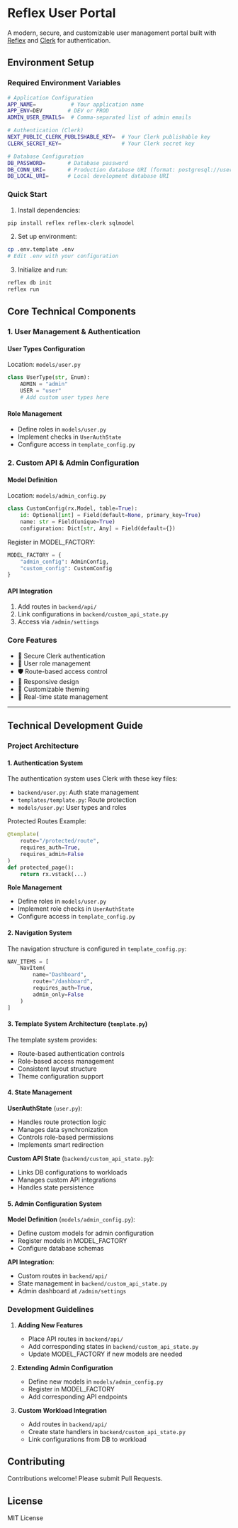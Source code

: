 # Reflex User Portal

A modern, secure, and customizable user management portal built with [Reflex](https://reflex.dev) and [Clerk](https://clerk.com) for authentication.

## Environment Setup

### Required Environment Variables
```bash
# Application Configuration
APP_NAME=           # Your application name
APP_ENV=DEV        # DEV or PROD
ADMIN_USER_EMAILS=  # Comma-separated list of admin emails

# Authentication (Clerk)
NEXT_PUBLIC_CLERK_PUBLISHABLE_KEY=  # Your Clerk publishable key
CLERK_SECRET_KEY=                   # Your Clerk secret key

# Database Configuration
DB_PASSWORD=       # Database password
DB_CONN_URI=       # Production database URI (format: postgresql://user:pass@host:port/db)
DB_LOCAL_URI=      # Local development database URI
```

### Quick Start

1. Install dependencies:
```bash
pip install reflex reflex-clerk sqlmodel
```

2. Set up environment:
```bash
cp .env.template .env
# Edit .env with your configuration
```

3. Initialize and run:
```bash
reflex db init
reflex run
```

## Core Technical Components

### 1. User Management & Authentication

#### User Types Configuration
Location: `models/user.py`
```python
class UserType(str, Enum):
    ADMIN = "admin"
    USER = "user"
    # Add custom user types here
```

#### Role Management
- Define roles in `models/user.py`
- Implement checks in `UserAuthState`
- Configure access in `template_config.py`

### 2. Custom API & Admin Configuration

#### Model Definition
Location: `models/admin_config.py`
```python
class CustomConfig(rx.Model, table=True):
    id: Optional[int] = Field(default=None, primary_key=True)
    name: str = Field(unique=True)
    configuration: Dict[str, Any] = Field(default={})
```

Register in MODEL_FACTORY:
```python
MODEL_FACTORY = {
    "admin_config": AdminConfig,
    "custom_config": CustomConfig
}
```

#### API Integration
1. Add routes in `backend/api/`
2. Link configurations in `backend/custom_api_state.py`
3. Access via `/admin/settings`

### Core Features

- 🔐 Secure Clerk authentication
- 👥 User role management
- 🛡️ Route-based access control
- 📱 Responsive design
- 🎨 Customizable theming
- 🔄 Real-time state management

---

## Technical Development Guide

### Project Architecture

#### 1. Authentication System
The authentication system uses Clerk with these key files:
- `backend/user.py`: Auth state management
- `templates/template.py`: Route protection
- `models/user.py`: User types and roles

Protected Routes Example:
```python
@template(
    route="/protected/route",
    requires_auth=True,
    requires_admin=False
)
def protected_page():
    return rx.vstack(...)
```

**Role Management**
- Define roles in `models/user.py`
- Implement role checks in `UserAuthState`
- Configure access in `template_config.py`

#### 2. Navigation System

The navigation structure is configured in `template_config.py`:
```python
NAV_ITEMS = [
    NavItem(
        name="Dashboard",
        route="/dashboard",
        requires_auth=True,
        admin_only=False
    )
]
```

#### 3. Template System Architecture (`template.py`)
The template system provides:
- Route-based authentication controls
- Role-based access management
- Consistent layout structure
- Theme configuration support

#### 4. State Management

**UserAuthState** (`user.py`):
- Handles route protection logic
- Manages data synchronization
- Controls role-based permissions
- Implements smart redirection

**Custom API State** (`backend/custom_api_state.py`):
- Links DB configurations to workloads
- Manages custom API integrations
- Handles state persistence

#### 5. Admin Configuration System

**Model Definition** (`models/admin_config.py`):
- Define custom models for admin configuration
- Register models in MODEL_FACTORY
- Configure database schemas

**API Integration**:
- Custom routes in `backend/api/`
- State management in `backend/custom_api_state.py`
- Admin dashboard at `/admin/settings`

### Development Guidelines

1. **Adding New Features**
   - Place API routes in `backend/api/`
   - Add corresponding states in `backend/custom_api_state.py`
   - Update MODEL_FACTORY if new models are needed

2. **Extending Admin Configuration**
   - Define new models in `models/admin_config.py`
   - Register in MODEL_FACTORY
   - Add corresponding API endpoints

3. **Custom Workload Integration**
   - Add routes in `backend/api/`
   - Create state handlers in `backend/custom_api_state.py`
   - Link configurations from DB to workload

## Contributing

Contributions welcome! Please submit Pull Requests.

## License

MIT License
